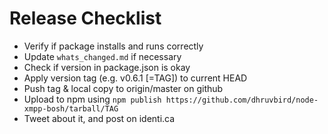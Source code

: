 # Release Checklist

* Verify if package installs and runs correctly
* Update ```whats_changed.md``` if necessary
* Check if version in package.json is okay
* Apply version tag (e.g. v0.6.1 [=TAG]) to current HEAD
* Push tag & local copy to origin/master on github
* Upload to npm using ```npm publish https://github.com/dhruvbird/node-xmpp-bosh/tarball/TAG```
* Tweet about it, and post on identi.ca
